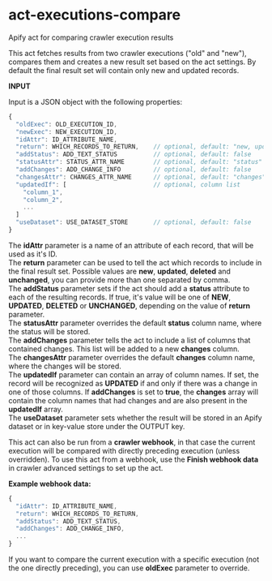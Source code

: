 # act-executions-compare
Apify act for comparing crawler execution results

This act fetches results from two crawler executions ("old" and "new"), 
compares them and creates a new result set based on the act settings.
By default the final result set will contain only new and updated records.

**INPUT**

Input is a JSON object with the following properties:

```javascript
{
  "oldExec": OLD_EXECUTION_ID,
  "newExec": NEW_EXECUTION_ID,
  "idAttr": ID_ATTRIBUTE_NAME,
  "return": WHICH_RECORDS_TO_RETURN,    // optional, default: "new, updated"
  "addStatus": ADD_TEXT_STATUS          // optional, default: false
  "statusAttr": STATUS_ATTR_NAME        // optional, default: "status"
  "addChanges": ADD_CHANGE_INFO         // optional, default: false
  "changesAttr": CHANGES_ATTR_NAME      // optional, default: "changes"
  "updatedIf": [                        // optional, column list
    "column_1",
    "column_2",
    ...
  ]
  "useDataset": USE_DATASET_STORE       // optional, default: false
}
```

The __idAttr__ parameter is a name of an attribute of each record, that will be used as it's ID.  
The __return__ parameter can be used to tell the act which records to include in the final result set. Possible values are __new__, __updated__, __deleted__ and __unchanged__, you can provide more than one separated by comma.  
The __addStatus__ parameter sets if the act should add a __status__ attribute to each of the resulting records. If true, it's value will be one of __NEW__, __UPDATED__, __DELETED__ or __UNCHANGED__, depending on the value of __return__ parameter.  
The __statusAttr__ parameter overrides the default __status__ column name, where the status will be stored.  
The __addChanges__ parameter tells the act to include a list of columns that contained changes. This list will be added to a new __changes__ column.  
The __changesAttr__ parameter overrides the default __changes__ column name, where the changes will be stored.  
The __updatedIf__ parameter can contain an array of column names. If set, the record will be recognized as __UPDATED__ if and only if there was a change in one of those columns. If __addChanges__ is set to __true__, the __changes__ array will contain the column names that had changes and are also present in the __updatedIf__ array.  
The __useDataset__ parameter sets whether the result will be stored in an Apify dataset or in key-value store under the OUTPUT key.

This act can also be run from a __crawler webhook__, in that case the current execution will be compared with directly preceding execution (unless overridden). To use this act from a webhook, use the __Finish webhook data__ in crawler advanced settings to set up the act. 

__Example webhook data:__ 

```javascript
{
  "idAttr": ID_ATTRIBUTE_NAME,
  "return": WHICH_RECORDS_TO_RETURN,
  "addStatus": ADD_TEXT_STATUS,
  "addChanges": ADD_CHANGE_INFO,
  ...
}
```

If you want to compare the current execution with a specific execution (not the one directly preceding), 
you can use __oldExec__ parameter to override.
